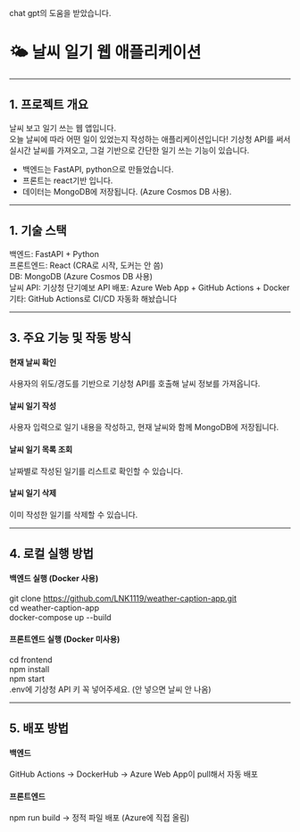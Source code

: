 chat gpt의 도움을 받았습니다.
# 🌤️ 날씨 일기 웹 애플리케이션   
***
## 1. 프로젝트 개요 
날씨 보고 일기 쓰는 웹 앱입니다.  
오늘 날씨에 따라 어떤 일이 있었는지 작성하는 애플리케이션입니다! 
기상청 API를 써서 실시간 날씨를 가져오고, 그걸 기반으로 간단한 일기 쓰는 기능이 있습니다.

- 백엔드는 FastAPI, python으로 만들었습니다.
- 프론트는 react기반 입니다.  
- 데이터는 MongoDB에 저장됩니다. (Azure Cosmos DB 사용).

  
***
## 1. 기술 스택 
백엔드: FastAPI + Python   
프론트엔드: React (CRA로 시작, 도커는 안 씀)   
DB: MongoDB (Azure Cosmos DB 사용)   
날씨 API: 기상청 단기예보 API 
배포: Azure Web App + GitHub Actions + Docker   
기타: GitHub Actions로 CI/CD 자동화 해놨습니다   


***
## 3. 주요 기능 및 작동 방식 
#### 현재 날씨 확인
사용자의 위도/경도를 기반으로 기상청 API를 호출해 날씨 정보를 가져옵니다.
#### 날씨 일기 작성
사용자 입력으로 일기 내용을 작성하고, 현재 날씨와 함께 MongoDB에 저장됩니다.
#### 날씨 일기 목록 조회
날짜별로 작성된 일기를 리스트로 확인할 수 있습니다.
#### 날씨 일기 삭제
이미 작성한 일기를 삭제할 수 있습니다.

***
## 4. 로컬 실행 방법
#### 백엔드 실행 (Docker 사용)   
git clone https://github.com/LNK1119/weather-caption-app.git   
cd weather-caption-app   
docker-compose up --build   
#### 프론트엔드 실행 (Docker 미사용)   
cd frontend   
npm install   
npm start   
.env에 기상청 API 키 꼭 넣어주세요. (안 넣으면 날씨 안 나옴)
***
## 5. 배포 방법   
#### 백엔드
GitHub Actions → DockerHub → Azure Web App이 pull해서 자동 배포

####  프론트엔드
npm run build → 정적 파일 배포 (Azure에 직접 올림)

